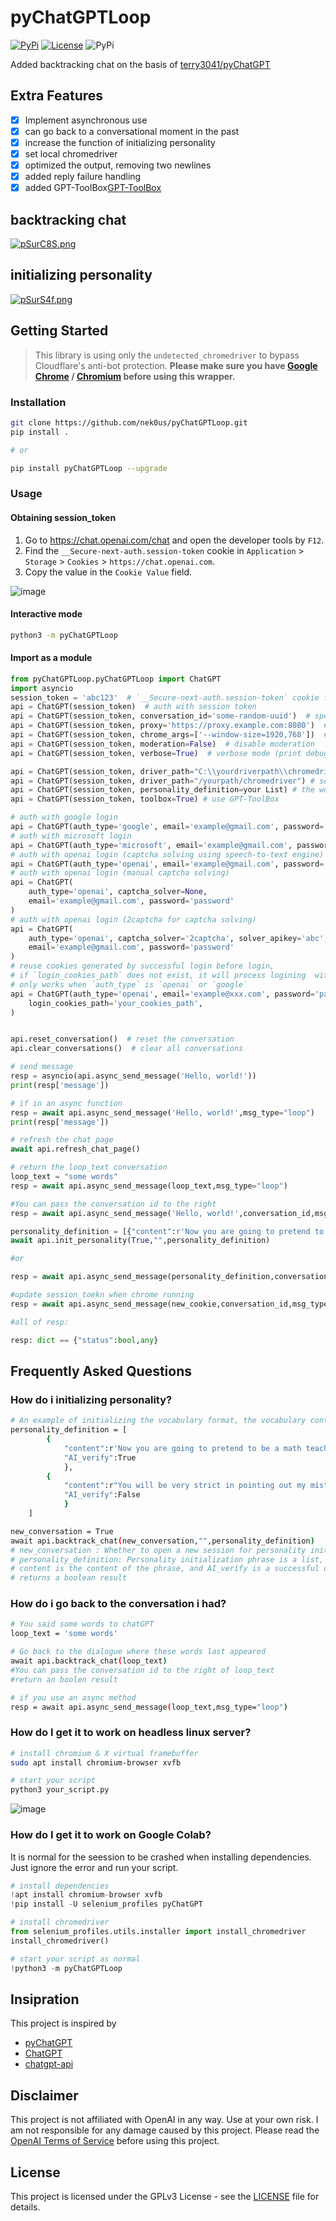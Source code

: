 # pyChatGPTLoop

[![PyPi](https://img.shields.io/pypi/v/pyChatGPTLoop.svg)](https://pypi.python.org/pypi/pyChatGPTLoop)
[![License](https://img.shields.io/github/license/terry3041/pyChatGPT.svg?color=green)](https://github.com/terry3041/pyChatGPT/blob/main/LICENSE)
![PyPi](https://img.shields.io/badge/code_style-black+flake8-blue.svg)



Added backtracking chat on the basis of [terry3041/pyChatGPT](https://github.com/terry3041/pyChatGPT)


## Extra Features

-   [x] Implement asynchronous use
-   [x] can go back to a conversational moment in the past
-   [x] increase the function of initializing personality
-   [x] set local chromedriver 
-   [x] optimized the output, removing two newlines
-   [x] added reply failure handling
-   [x] added GPT-ToolBox[GPT-ToolBox](https://github.com/bigemon/ChatGPT-ToolBox)

## backtracking chat

[![pSurC8S.png](https://s1.ax1x.com/2023/01/12/pSurC8S.png)](https://imgse.com/i/pSurC8S)


## initializing personality


[![pSurS4f.png](https://s1.ax1x.com/2023/01/12/pSurS4f.png)](https://imgse.com/i/pSurS4f)


## Getting Started

> This library is using only the `undetected_chromedriver` to bypass Cloudflare's anti-bot protection.  **Please make sure you have [Google Chrome](https://www.google.com/chrome/) / [Chromium](https://www.chromium.org/) before using this wrapper.**

### Installation

```bash
git clone https://github.com/nek0us/pyChatGPTLoop.git
pip install .

# or

pip install pyChatGPTLoop --upgrade
```

### Usage

#### Obtaining session_token

1. Go to https://chat.openai.com/chat and open the developer tools by `F12`.
2. Find the `__Secure-next-auth.session-token` cookie in `Application` > `Storage` > `Cookies` > `https://chat.openai.com`.
3. Copy the value in the `Cookie Value` field.

![image](https://user-images.githubusercontent.com/19218518/206170122-61fbe94f-4b0c-4782-a344-e26ac0d4e2a7.png)

#### Interactive mode

```bash
python3 -m pyChatGPTLoop
```

#### Import as a module

```python
from pyChatGPTLoop.pyChatGPTLoop import ChatGPT
import asyncio
session_token = 'abc123'  # `__Secure-next-auth.session-token` cookie from https://chat.openai.com/chat
api = ChatGPT(session_token)  # auth with session token
api = ChatGPT(session_token, conversation_id='some-random-uuid')  # specify conversation id
api = ChatGPT(session_token, proxy='https://proxy.example.com:8080')  # specify proxy
api = ChatGPT(session_token, chrome_args=['--window-size=1920,768'])  # specify chrome args
api = ChatGPT(session_token, moderation=False)  # disable moderation
api = ChatGPT(session_token, verbose=True)  # verbose mode (print debug messages)

api = ChatGPT(session_token, driver_path="C:\\yourdriverpath\\chromedriver.exe") # set local chromedriver if you don't wish it update in windows
api = ChatGPT(session_token, driver_path="/yourpath/chromedriver") # set local chromedriver if you don't wish it update in linux
api = ChatGPT(session_token, personality_definition=your List) # the words list of init personality
api = ChatGPT(session_token, toolbox=True) # use GPT-ToolBox

# auth with google login
api = ChatGPT(auth_type='google', email='example@gmail.com', password='password')
# auth with microsoft login
api = ChatGPT(auth_type='microsoft', email='example@gmail.com', password='password')
# auth with openai login (captcha solving using speech-to-text engine)
api = ChatGPT(auth_type='openai', email='example@gmail.com', password='password')
# auth with openai login (manual captcha solving)
api = ChatGPT(
    auth_type='openai', captcha_solver=None,
    email='example@gmail.com', password='password'
)
# auth with openai login (2captcha for captcha solving)
api = ChatGPT(
    auth_type='openai', captcha_solver='2captcha', solver_apikey='abc',
    email='example@gmail.com', password='password'
)
# reuse cookies generated by successful login before login,
# if `login_cookies_path` does not exist, it will process logining  with `auth_type`, and save cookies to `login_cookies_path`
# only works when `auth_type` is `openai` or `google`
api = ChatGPT(auth_type='openai', email='example@xxx.com', password='password',
    login_cookies_path='your_cookies_path',
)


api.reset_conversation()  # reset the conversation
api.clear_conversations()  # clear all conversations

# send message 
resp = asyncio(api.async_send_message('Hello, world!'))
print(resp['message'])

# if in an async function
resp = await api.async_send_message('Hello, world!',msg_type="loop")
print(resp['message'])

# refresh the chat page
await api.refresh_chat_page()  

# return the loop_text conversation
loop_text = "some words"
resp = await api.async_send_message(loop_text,msg_type="loop")

#You can pass the conversation id to the right
resp = await api.async_send_message('Hello, world!',conversation_id,msg_type="msg")

personality_definition = [{"content":r'Now you are going to pretend to be a math teacher called "nothing" to help me with my math',"AI_verify":True}]
await api.init_personality(True,"",personality_definition)

#or 

resp = await api.async_send_message(personality_definition,conversation_id,msg_type="init")

#update session_toekn when chrome running
resp = await api.async_send_message(new_cookie,conversation_id,msg_type="update_cookie")

#all of resp:

resp: dict == {"status":bool,any}
```

## Frequently Asked Questions

### How do i initializing personality?

```bash
# An example of initializing the vocabulary format, the vocabulary content is not representative
personality_definition = [
        {
            "content":r'Now you are going to pretend to be a math teacher called "nothing" to help me with my math',
            "AI_verify":True
            },
        {
            "content":r"You will be very strict in pointing out my mistakes",
            "AI_verify":False
            }
    ]

new_conversation = True
await api.backtrack_chat(new_conversation,"",personality_definition)
# new_conversation : Whether to open a new session for personality initialization, the default is true
# personality_definition: Personality initialization phrase is a list, a single element is a dict, 
# content is the content of the phrase, and AI_verify is a successful detection of personality
# returns a boolean result
```

### How do i go back to the conversation i had?

```bash
# You said some words to chatGPT
loop_text = 'some words'

# Go back to the dialogue where these words last appeared
await api.backtrack_chat(loop_text)
#You can pass the conversation id to the right of loop_text
#return an boolen result

# if you use an async method
resp = await api.async_send_message(loop_text,msg_type="loop")
```

### How do I get it to work on headless linux server?

```bash
# install chromium & X virtual framebuffer
sudo apt install chromium-browser xvfb

# start your script
python3 your_script.py
```
![image](https://user-images.githubusercontent.com/19218518/206170122-61fbe94f-4b0c-4782-a344-e26ac0d4e2a7.png)
### How do I get it to work on Google Colab?

It is normal for the seession to be crashed when installing dependencies. Just ignore the error and run your script.

```python
# install dependencies
!apt install chromium-browser xvfb
!pip install -U selenium_profiles pyChatGPT

# install chromedriver
from selenium_profiles.utils.installer import install_chromedriver
install_chromedriver()
```

```python
# start your script as normal
!python3 -m pyChatGPTLoop
```

## Insipration

This project is inspired by

-   [pyChatGPT](https://github.com/terry3041/pyChatGPT)
-   [ChatGPT](https://github.com/acheong08/ChatGPT)
-   [chatgpt-api](https://github.com/transitive-bullshit/chatgpt-api)

## Disclaimer

This project is not affiliated with OpenAI in any way. Use at your own risk. I am not responsible for any damage caused by this project. Please read the [OpenAI Terms of Service](https://beta.openai.com/terms) before using this project.

## License

This project is licensed under the GPLv3 License - see the [LICENSE](LICENSE) file for details.
